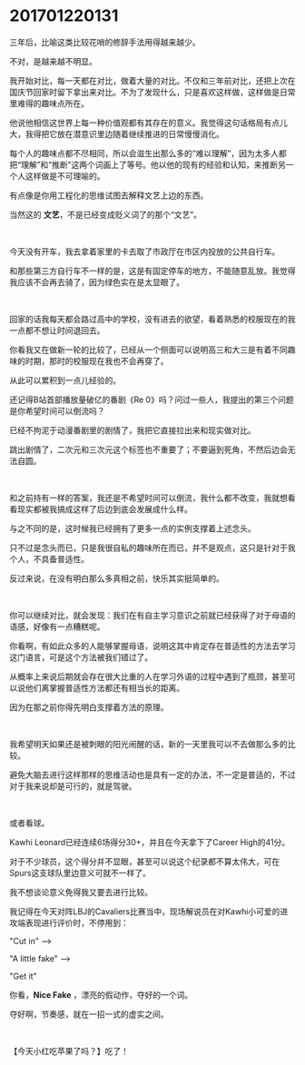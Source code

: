 # 201701220131

三年后，比喻这类比较花哨的修辞手法用得越来越少。

不对，是越来越不明显。

我开始对比，每一天都在对比，做着大量的对比。不仅和三年前对比，还把上次在国庆节回家时留下拿出来对比。不为了发现什么，只是喜欢这样做，这样做是日常里难得的趣味点所在。

他说他相信这世界上每一种价值观都有其存在的意义。我觉得这句话格局有点儿大，我得把它放在潜意识里边随着继续推进的日常慢慢消化。

每个人的趣味点都不尽相同，所以会滋生出那么多的“难以理解”，因为太多人都把“理解”和“推断”这两个词画上了等号。他以他的现有的经验和认知，来推断另一个人这样做是不可理喻的。

有点像是你用工程化的思维试图去解释文艺上边的东西。

当然这的 **文艺**，不是已经变成贬义词了的那个“文艺”。

<br/>

今天没有开车，我去拿着家里的卡去取了市政厅在市区内投放的公共自行车。

和那些第三方自行车不一样的是，这是有固定停车的地方，不能随意乱放。我觉得我应该不会再去骑了，因为绿色实在是太显眼了。

<br/>

回家的话我每天都会路过高中的学校，没有进去的欲望，看着熟悉的校服现在的我一点都不想让时间退回去。

你看我又在做新一轮的比较了，已经从一个侧面可以说明高三和大三是有着不同趣味的时期，那时的校服现在我也不会再穿了。

从此可以累积到一点儿经验的。

还记得B站首部播放量破亿的番剧《Re 0》吗？问过一些人，我提出的第三个问题是你希望时间可以倒流吗？

已经不拘泥于动漫番剧里的剧情了，我把它直接拉出来和现实做对比。

跳出剧情了，二次元和三次元这个标签也不重要了；不要逼到死角，不然后边会无法自圆。

<br/>

和之前持有一样的答案，我还是不希望时间可以倒流，我什么都不改变，我就想看看现实都被我搞成这样了后边到底会发展成什么样。

与之不同的是，这时候我已经拥有了更多一点的实例支撑着上述念头。

只不过是念头而已，只是我很自私的趣味所在而已，并不是观点，这只是针对于我个人，不具备普适性。

反过来说，在没有明白那么多真相之前，快乐其实挺简单的。

<br/>

你可以继续对比，就会发现：我们在有自主学习意识之前就已经获得了对于母语的语感，好像有一点糟糕呢。

你看啊，有如此众多的人能够掌握母语，说明这其中肯定存在普适性的方法去学习这门语言，可是这个方法被我们错过了。

从概率上来说后期就会存在很大比重的人在学习外语的过程中遇到了瓶颈，甚至可以说他们离掌握普适性方法都还有相当长的距离。

因为在那之前你得先明白支撑着方法的原理。

<br/>

我希望明天如果还是被刺眼的阳光闹醒的话，新的一天里我可以不去做那么多的比较。

避免大脑去进行这样那样的思维活动也是具有一定的办法，不一定是普适的，不过对于我来说却是可行的，就是驾驶。

<br/>

或者看球。

Kawhi Leonard已经连续6场得分30+，并且在今天拿下了Career High的41分。

对于不少球员，这个得分并不显眼，甚至可以说这个纪录都不算太伟大，可在Spurs这支球队里边意义可就不一样了。

我不想谈论意义免得我又要去进行比较。

我记得在今天对阵LBJ的Cavaliers比赛当中，现场解说员在对Kawhi小可爱的进攻端表现进行评价时，不停用到：

"Cut in" —>

"A little fake" —>

"Get it"

你看，**Nice Fake** ，漂亮的假动作，夺好的一个词。

夺好啊，节奏感，就在一招一式的虚实之间。

<br/>

【今天小红吃苹果了吗？】吃了！
